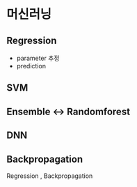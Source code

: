 # 머신러닝  

## Regression
  * parameter 추정
  * prediction
## SVM 
## Ensemble <-> Randomforest  
## DNN  
## Backpropagation

Regression , Backpropagation 
